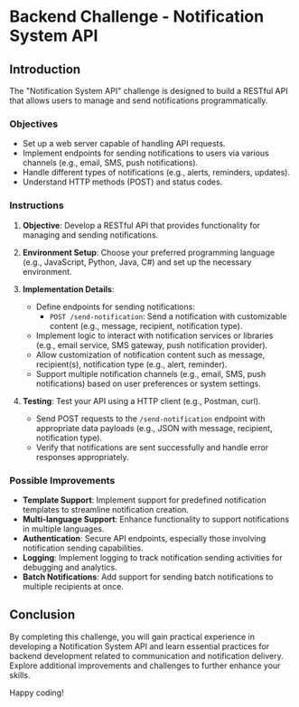 # Backend Challenge - Notification System API

## Introduction

The "Notification System API" challenge is designed to build a RESTful API that allows users to manage and send notifications programmatically.

### Objectives

- Set up a web server capable of handling API requests.
- Implement endpoints for sending notifications to users via various channels (e.g., email, SMS, push notifications).
- Handle different types of notifications (e.g., alerts, reminders, updates).
- Understand HTTP methods (POST) and status codes.

### Instructions

1. **Objective**: Develop a RESTful API that provides functionality for managing and sending notifications.

2. **Environment Setup**: Choose your preferred programming language (e.g., JavaScript, Python, Java, C#) and set up the necessary environment.

3. **Implementation Details**: 
   - Define endpoints for sending notifications:
     - `POST /send-notification`: Send a notification with customizable content (e.g., message, recipient, notification type).
   - Implement logic to interact with notification services or libraries (e.g., email service, SMS gateway, push notification provider).
   - Allow customization of notification content such as message, recipient(s), notification type (e.g., alert, reminder).
   - Support multiple notification channels (e.g., email, SMS, push notifications) based on user preferences or system settings.

4. **Testing**: Test your API using a HTTP client (e.g., Postman, curl).
   - Send POST requests to the `/send-notification` endpoint with appropriate data payloads (e.g., JSON with message, recipient, notification type).
   - Verify that notifications are sent successfully and handle error responses appropriately.

### Possible Improvements

- **Template Support**: Implement support for predefined notification templates to streamline notification creation.
- **Multi-language Support**: Enhance functionality to support notifications in multiple languages.
- **Authentication**: Secure API endpoints, especially those involving notification sending capabilities.
- **Logging**: Implement logging to track notification sending activities for debugging and analytics.
- **Batch Notifications**: Add support for sending batch notifications to multiple recipients at once.

## Conclusion

By completing this challenge, you will gain practical experience in developing a Notification System API and learn essential practices for backend development related to communication and notification delivery. Explore additional improvements and challenges to further enhance your skills.

Happy coding!
